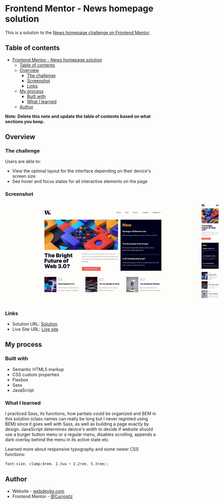 # Frontend Mentor - News homepage solution

This is a solution to the [News homepage challenge on Frontend Mentor](https://www.frontendmentor.io/challenges/news-homepage-H6SWTa1MFl).

## Table of contents

- [Frontend Mentor - News homepage solution](#frontend-mentor---news-homepage-solution)
  - [Table of contents](#table-of-contents)
  - [Overview](#overview)
    - [The challenge](#the-challenge)
    - [Screenshot](#screenshot)
    - [Links](#links)
  - [My process](#my-process)
    - [Built with](#built-with)
    - [What I learned](#what-i-learned)
  - [Author](#author)

**Note: Delete this note and update the table of contents based on what sections you keep.**

## Overview

### The challenge

Users are able to:

- View the optimal layout for the interface depending on their device's screen size
- See hover and focus states for all interactive elements on the page

### Screenshot

<img src="./news-homepage-screenshot.png" style="border-radius: 15px; max-width: 700px">

### Links

- Solution URL: [Solution](https://www.frontendmentor.io/solutions/responsive-newspaper-homepage-with-sass-and-flexbox-Gv8R58_31L)
- Live Site URL: [Live site](https://marijanasevo.github.io/news-homepage/)

## My process

### Built with

- Semantic HTML5 markup
- CSS custom properties
- Flexbox
- Sass
- JavaScript

### What I learned

I practiced Sass, its functions, how partials could be organized and BEM in this solution (class names can really be long but I never regreted using BEM) since it goes well with Sass, as well as building a page exactly by design. JavaScript determines device's width to decide if website should use a burger button menu or a regular menu, disables scrolling, appends a dark overlay behind the menu in its active state etc. 

Learned more about responsive typography and some newer CSS functions: 
```css
font-size: clamp(4rem, 2.3vw + 2.2rem, 5.3rem);
```


## Author

- Website - [webdevlpr.com](https://webdevlpr.com/)
- Frontend Mentor - [@Curiositz](https://www.frontendmentor.io/profile/Curiositz)
